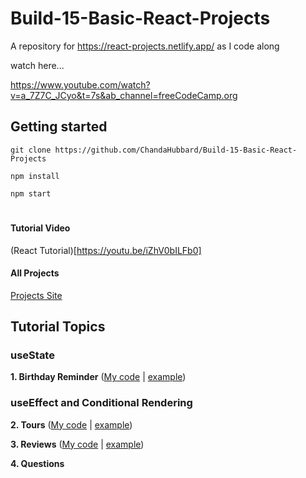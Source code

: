 # Build-15-Basic-React-Projects

A repository for https://react-projects.netlify.app/ as I code along

watch here...

https://www.youtube.com/watch?v=a_7Z7C_JCyo&t=7s&ab_channel=freeCodeCamp.org

## Getting started

`git clone https://github.com/ChandaHubbard/Build-15-Basic-React-Projects`

`npm install`

`npm start`
#

#### Tutorial Video

(React Tutorial)[https://youtu.be/iZhV0bILFb0]

#### All Projects

[Projects Site](https://react-projects.netlify.app/)

## Tutorial Topics

### useState

<b> 1. Birthday Reminder</b> ([My code](https://github.com/ChandaHubbard/Build-15-Basic-React-Projects/tree/main/1-birthday-reminder) | [example](https://react-projects-1-birthday-reminder.netlify.app/))

### useEffect and Conditional Rendering

<b>2. Tours</b> ([My code](https://github.com/ChandaHubbard/Build-15-Basic-React-Projects/tree/main/2-tours/setup) | [example](https://react-projects-2-tours.netlify.app/))


<b>3. Reviews</b> ([My code](https://github.com/ChandaHubbard/Build-15-Basic-React-Projects/tree/main/3-reviews) | [example](https://react-projects-3-reviews.netlify.app/))

<b>4. Questions</b> 

<!-- 


5. Menu
6. Tabs
7. Slider

#### Forms

8. Lorem Ipsum Generator
9. Color Shades Generator
10. Grocery Bud

#### useRef

11. Navbar

#### useContext

12. Modal And Sidebar
13. Stripe Submenus

#### useReducer and useContext

14. Cart

#### React Router and useCallback

15. Cocktails

## Advanced Projects (Course Exclusive)

[Course Link](https://www.udemy.com/course/react-tutorial-and-projects-course/?couponCode=REACT-OCT)

16. Markdown Preview
17. Random Person
18. Pagination
19. Stock Photos
20. Dark Mode
21. Movie DB
22. Hacker News
23. Quiz

 -->


<!--  
#
### 2. <b>Simple Counter</b> ([code](https://github.com/ChandaHubbard/Build-15-Vanilla-JavaScript-Projects/tree/master/2-counter) | [example](https://vanilla-js-basic-project-2-simple-counter.netlify.app/))
#
### 3. <b>Reviews/Quotes</b> ([code](https://github.com/ChandaHubbard/Build-15-Vanilla-JavaScript-Projects/tree/master/3-reviews) | [example](https://vanilla-js-basic-project-3-reviews.netlify.app/))
#
### 4. <b>Navigation Bar</b> ([code](https://github.com/ChandaHubbard/Build-15-Vanilla-JavaScript-Projects/tree/master/4-navbar) | [example](https://vanilla-js-basic-project-4-navbar.netlify.app/index.html))
#
### 5. <b>Side Bar</b> ([code](https://github.com/ChandaHubbard/Build-15-Vanilla-JavaScript-Projects/tree/master/5-sidebar) | [example](https://vanilla-js-basic-project-5-sidebar.netlify.app/))
#
### 6. <b>Modal</b> ([code](https://github.com/ChandaHubbard/Build-15-Vanilla-JavaScript-Projects/tree/master/6-modal) | [example](https://vanilla-js-basic-project-6-modal.netlify.app/))
#
### 7. <b>Questions</b> ([code](https://github.com/ChandaHubbard/Build-15-Vanilla-JavaScript-Projects/tree/master/7-questions) | [example](https://vanilla-js-basic-project-7-questions.netlify.app/))
#
### 8. <b>Dynamic food menu & filter buttons</b> ([code](https://github.com/ChandaHubbard/Build-15-Vanilla-JavaScript-Projects/tree/master/8-menu)| [example](https://vanilla-js-basic-project-8-menu.netlify.app/))    
    - dynamically `.map()` 
    - `.reduce()` 
- ES6 `=>` data and render
#
### 9. <b>Video project with preloader and slide controls</b> ([code](https://github.com/ChandaHubbard/Build-15-Vanilla-JavaScript-Projects/tree/master/9-video) | [example](https://vannilla-js-basic-project-9-video-preloader.netlify.app/))
#
### 10. <b>Smooth Scroll with Dynamic Nav Bar height</b> ([code](https://github.com/ChandaHubbard/Build-15-Vanilla-JavaScript-Projects/tree/master/10-scroll) | [example](https://vannilla-js-basic-project-10-scroll.netlify.app/))
#
### 11. <b>Dynamic Tabs and content</b> ([code](https://github.com/ChandaHubbard/Build-15-Vanilla-JavaScript-Projects/tree/master/11-tabs) | [example](https://vannilla-js-basic-project-11-tabs.netlify.app/))
#
### 12. <b>Dynamic Countdown Timer</b> ([code](https://github.com/ChandaHubbard/Build-15-Vanilla-JavaScript-Projects/tree/master/12-countdown-timer) | [example](https://vannilla-js-basic-project-12-countdown.netlify.app/))
#
### 13. <b>Lorem Ipsum Generator</b> ([code](https://github.com/ChandaHubbard/Build-15-Vanilla-JavaScript-Projects/tree/master/13-lorem-ipsum) | [example](https://vannilla-js-basic-project-13-lorem-ipsum.netlify.app/))
  - Forms
  - Events
  - `Math.random()`
#
### 14. <b>Grocery/To-do Checklist</b> ([code](https://github.com/ChandaHubbard/Build-15-Vanilla-JavaScript-Projects/tree/master/14-todo) | [example](https://vannilla-js-basic-project-14-grocery-bud.netlify.app/))
  - add, remove and edit items dynamically in a grocery(to-do) list
  - save data in `localStorage
#
### 15. <b>Image Slideshow</b> ([code](https://github.com/ChandaHubbard/Build-15-Vanilla-JavaScript-Projects/tree/master/15-slider) | [example](https://vannilla-js-basic-project-15-slider.netlify.app/))
  - create image carousel with `Next` & `Prev` buttons
  - implement counter
  - dynamically update CSS styles with JavaScript
  -->
